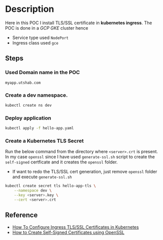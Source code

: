 # Description
Here in this POC I install TLS/SSL certificate in **kubernetes ingress**. The POC is done in a *GCP GKE* cluster hence
- Service type used `NodePort`
- Ingress class used `gce`

## Steps
### Used Domain name in the POC
`myapp.utshab.com`

### Create a dev namespace.
```bash
kubectl create ns dev
```

### Deploy application
```bash
kubectl apply -f hello-app.yaml 
```

### Create a Kubernetes TLS Secret
Run the below command from the directory where `<server>.crt` is present. In my case `openssl` since I have used `generate-ssl.sh` script to create the `self-signed` certficate and it creates the `openssl` folder.
- If want to redo the TLS/SSL cert generation, just remove `openssl` folder and execute `generate-ssl.sh`
```bash
kubectl create secret tls hello-app-tls \
    --namespace dev \
    --key <server>.key \
    --cert <server>.crt
```

## Reference
- [How To Configure Ingress TLS/SSL Certificates in Kubernetes](https://devopscube.com/configure-ingress-tls-kubernetes/)
- [How to Create Self-Signed Certificates using OpenSSL](https://devopscube.com/create-self-signed-certificates-openssl/)